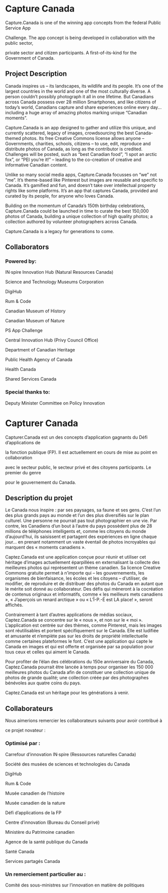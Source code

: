 # Capture Canada

Capture.Canada is one of the winning app concepts from the federal Public Service App

Challenge. The app concept is being developed in collaboration with the public sector,

private sector and citizen participants. A first-of-its-kind for the Government of Canada.


## Project Description

Canada inspires us – its landscapes, its wildlife and its people. It’s one of the largest countries in the world and one of the most culturally diverse. A person couldn’t possibly photograph it all in one lifetime. But Canadians across Canada possess over 28 million Smartphones, and like citizens of today’s world, Canadians capture and share experiences online every day... including a huge array of amazing photos marking unique “Canadian moments”.

Capture.Canada is an app designed to gather and utilize this unique, and currently scattered, legacy of images, crowdsourcing the best Canada-themed photos. Its free Creative Commons license allows anyone – Governments, charities, schools, citizens – to use, edit, reproduce and distribute photos of Canada, as long as the contributor is credited. Challenges will be posted, such as “best Canadian food”, “I spot an arctic fox”, or “PEI you’re it!” – leading to the co-creation of creative and informative Canadian content.

Unlike so many social media apps, Capture.Canada focusses on “we” not “me”. It’s theme-based like Pinterest but images are reusable and specific to Canada. It’s gamified and fun, and doesn’t take over intellectual property rights like some platforms. It’s an app that captures Canada, provided and curated by its people, for anyone who loves Canada.

Building on the momentum of Canada’s 150th birthday celebrations, Capture.Canada could be launched in time to curate the best 150,000 photos of Canada, building a unique collection of high quality photos; a collection authored by volunteer photographers across Canada.

Capture.Canada is a legacy for generations to come.

## Collaborators

### Powered by:

IN·spire Innovation Hub (Natural Resources Canada)

Science and Technology Museums Corporation

DigiHub

Rum & Code

Canadian Museum of History

Canadian Museum of Nature

PS App Challenge

Central Innovation Hub (Privy Council Office)

Department of Canadian Heritage

Public Health Agency of Canada

Health Canada

Shared Services Canada

### Special thanks to:

Deputy Minister Committee on Policy Innovation


# Capturer Canada

Capturer.Canada est un des concepts d’application gagnants du Défi d’applications de

la fonction publique (FP). Il est actuellement en cours de mise au point en collaboration

avec le secteur public, le secteur privé et des citoyens participants. Le premier du genre

pour le gouvernement du Canada.

## Description du projet

Le Canada nous inspire : par ses paysages, sa faune et ses gens. C’est l’un des plus grands pays au monde et l’un des plus diversifiés sur le plan culturel. Une personne ne pourrait pas tout photographier en une vie. Par contre, les Canadiens d’un bout à l’autre du pays possèdent plus de 28 millions de téléphones intelligents et, comme les citoyens du monde d’aujourd’hui, ils saisissent et partagent des expériences en ligne chaque jour... en prenant notamment un vaste éventail de photos incroyables qui marquent des « moments canadiens ».

Captez.Canada est une application conçue pour réunir et utiliser cet héritage d’images actuellement éparpillées en externalisant la collecte des meilleures photos qui représentent un thème canadien. Sa licence Creative Commons gratuite permet à n’importe qui – les gouvernements, les organismes de bienfaisance, les écoles et les citoyens – d’utiliser, de modifier, de reproduire et de distribuer des photos du Canada en autant que le mérite soit donné au collaborateur. Des défis qui mèneront à la cocréation de contenus originaux et informatifs, comme « les meilleurs mets canadiens », « J’aperçois un renard arctique » ou « L’Î-P.-É est LA place! », seront affichés.

Contrairement à tant d’autres applications de médias sociaux, Captez.Canada se concentre sur le « nous », et non sur le « moi ». L’application est centrée sur des thèmes, comme Pinterest, mais les images sont réutilisables et portent spécifiquement sur le Canada. Elle est ludifiée et amusante et n’empiète pas sur les droits de propriété intellectuelle comme certaines plateformes le font. C’est une application qui capte le Canada en images et qui est offerte et organisée par sa population pour tous ceux et celles qui aiment le Canada.

Pour profiter de l’élan des célébrations du 150e anniversaire du Canada, Captez.Canada pourrait être lancée à temps pour organiser les 150 000 meilleures photos du Canada afin de constituer une collection unique de photos de grande qualité; une collection créée par des photographes bénévoles aux quatre coins du pays.

Captez.Canada est un héritage pour les générations à venir.


## Collaborateurs

Nous aimerions remercier les collaborateurs suivants pour avoir contribué à

ce projet novateur :

### Optimisé par :

Carrefour d’innovation IN·spire (Ressources naturelles Canada)

Société des musées de sciences et technologies du Canada

DigiHub

Rum & Code

Musée canadien de l’histoire

Musée canadien de la nature

Défi d’applications de la FP

Centre d’innovation (Bureau du Conseil privé)

Ministère du Patrimoine canadien

Agence de la santé publique du Canada

Santé Canada

Services partagés Canada

### Un remerciement particulier au :

Comité des sous-ministres sur l’innovation en matière de politiques
